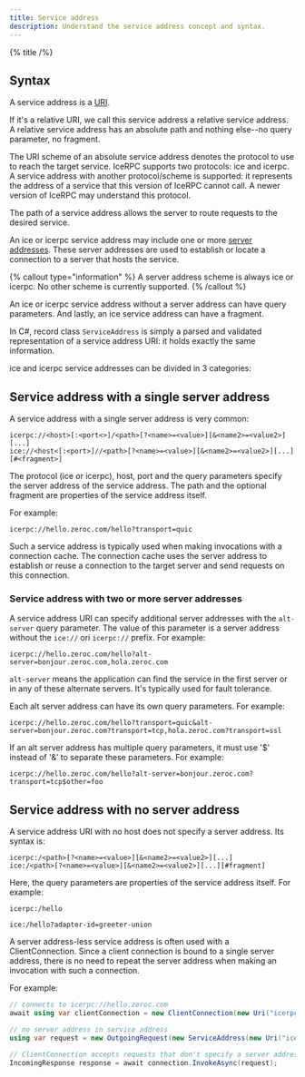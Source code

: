 ```yaml
---
title: Service address
description: Understand the service address concept and syntax.
---
```


{% title /%}

## Syntax

A service address is a [URI](https://www.rfc-editor.org/rfc/rfc3986.html).

If it's a relative URI, we call this service address a relative service address. A relative service address has an
absolute path and nothing else--no query parameter, no fragment.

The URI scheme of an absolute service address denotes the protocol to use to reach the target service. IceRPC
supports two protocols: ice and icerpc. A service address with another protocol/scheme is supported: it represents the
address of a service that this version of IceRPC cannot call. A newer version of IceRPC may understand this protocol.

The path of a service address allows the server to route requests to the desired service.

An ice or icerpc service address may include one or more [server addresses](../connection/server-address). These server
addresses are used to establish or locate a connection to a server that hosts the service.

{% callout type="information" %}
A server address scheme is always ice or icerpc. No other scheme is currently supported.
{% /callout %}

An ice or icerpc service address without a server address can have query parameters. And lastly, an ice service address
can have a fragment.

In C#, record class `ServiceAddress` is simply a parsed and validated representation of a service address URI: it holds
exactly the same information.

ice and icerpc service addresses can be divided in 3 categories:

## Service address with a single server address

A service address with a single server address is very common:

```
icerpc://<host>[:<port<>]/<path>[?<name>=<value>][&<name2>=<value2>][...]
ice://<host<[:<port>]//<path>[?<name>=<value>][&<name2>=<value2>][...][#<fragment>]
```

The protocol (ice or icerpc), host, port and the query parameters specify the server address of the service address. The
path and the optional fragment are properties of the service address itself.

For example:

```
icerpc://hello.zeroc.com/hello?transport=quic
```

Such a service address is typically used when making invocations with a connection cache. The connection cache uses the
server address to establish or reuse a connection to the target server and send requests on this connection.

### Service address with two or more server addresses

A service address URI can specify additional server addresses with the `alt-server` query parameter. The value of this
parameter is a server address without the `ice://` ori `icerpc://` prefix. For example:

```
icerpc://hello.zeroc.com/hello?alt-server=bonjour.zeroc.com,hola.zeroc.com
```

`alt-server` means the application can find the service in the first server or in any of these alternate servers. It's
typically used for fault tolerance.

Each alt server address can have its own query parameters. For example:

```
icerpc://hello.zeroc.com/hello?transport=quic&alt-server=bonjour.zeroc.com?transport=tcp,hola.zeroc.com?transport=ssl
```

If an alt server address has multiple query parameters, it must use '$' instead of '&' to separate these parameters.
For example:

```
icerpc://hello.zeroc.com/hello?alt-server=bonjour.zeroc.com?transport=tcp$other=foo
```

## Service address with no server address

A service address URI with no host does not specify a server address. Its syntax is:

```
icerpc:/<path>[?<name>=<value>][&<name2>=<value2>][...]
ice:/<path>[?<name>=<value>][&<name2>=<value2>][...][#fragment]
```

Here, the query parameters are properties of the service address itself. For example:

```
icerpc:/hello

ice:/hello?adapter-id=greeter-union
```

A server address-less service address is often used with a ClientConnection. Since a client connection is bound to a
single server address, there is no need to repeat the server address when making an invocation with such a connection.

For example:

```csharp
// connects to icerpc://hello.zeroc.com
await using var clientConnection = new ClientConnection(new Uri("icerpc://hello.zeroc.com"));

// no server address in service address
using var request = new OutgoingRequest(new ServiceAddress(new Uri("icerpc:/hello")));

// ClientConnection accepts requests that don't specify a server address
IncomingResponse response = await connection.InvokeAsync(request);
```
